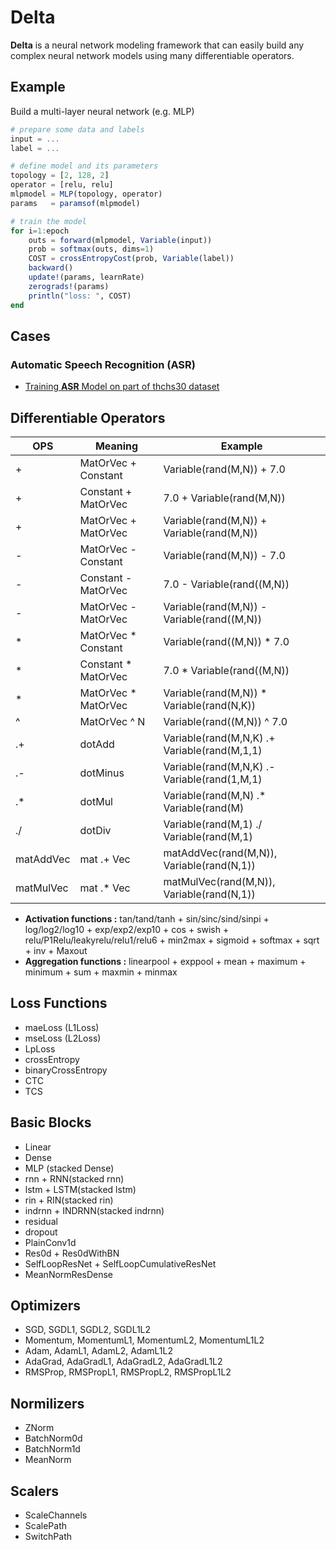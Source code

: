 # Delta

**Delta** is a neural network modeling framework that can easily build any complex neural network models using many differentiable operators.

## Example
Build a multi-layer neural network (e.g. MLP)

```julia
# prepare some data and labels
input = ...
label = ...

# define model and its parameters
topology = [2, 128, 2]
operator = [relu, relu]
mlpmodel = MLP(topology, operator)
params   = paramsof(mlpmodel)

# train the model
for i=1:epoch
    outs = forward(mlpmodel, Variable(input))
    prob = softmax(outs, dims=1)
    COST = crossEntropyCost(prob, Variable(label))
    backward()
    update!(params, learnRate)
    zerograds!(params)
    println("loss: ", COST)
end
```
## Cases

### Automatic Speech Recognition (ASR)
- [Training **ASR** Model on part of thchs30 dataset](https://github.com/sonosole/ASR-TH30-Demo)


## Differentiable Operators

|OPS| Meaning              | Example                                             |
| - | -------------------- | --------------------------------------------------- |
| + |  MatOrVec + Constant | Variable(rand(M,N)) + 7.0                           |
| + |  Constant + MatOrVec | 7.0 + Variable(rand(M,N))                           |
| + |  MatOrVec + MatOrVec | Variable(rand(M,N)) + Variable(rand(M,N))           |
| - |  MatOrVec - Constant | Variable(rand(M,N)) - 7.0                           |
| - |  Constant - MatOrVec | 7.0 - Variable(rand((M,N))                          |
| - |  MatOrVec - MatOrVec | Variable(rand(M,N)) - Variable(rand((M,N))          |
| * |  MatOrVec * Constant | Variable(rand((M,N)) * 7.0                          |
| * |  Constant * MatOrVec | 7.0 * Variable(rand((M,N))                          |
| * |  MatOrVec * MatOrVec | Variable(rand(M,N)) * Variable(rand(N,K))           |
| ^ |  MatOrVec ^ N        | Variable(rand((M,N)) ^ 7.0                          |
| .+|  dotAdd              | Variable(rand(M,N,K) .+ Variable(rand(M,1,1)        |
| .-|  dotMinus            | Variable(rand(M,N,K) .- Variable(rand(1,M,1)        |
| .*|  dotMul              | Variable(rand(M,N) .* Variable(rand(M)              |
| ./|  dotDiv              | Variable(rand(M,1) ./ Variable(rand(M,1)            |
| matAddVec | mat .+ Vec   | matAddVec(rand(M,N)), Variable(rand(N,1))           |
| matMulVec | mat .* Vec   | matMulVec(rand(M,N)), Variable(rand(N,1))           |

+ **Activation functions :** tan/tand/tanh + sin/sinc/sind/sinpi + log/log2/log10 + exp/exp2/exp10 + cos + swish + relu/P1Relu/leakyrelu/relu1/relu6 + min2max + sigmoid + softmax + sqrt + inv + Maxout
+ **Aggregation functions :** linearpool + exppool + mean + maximum + minimum + sum + maxmin + minmax

## Loss Functions
+ maeLoss (L1Loss)
+ mseLoss (L2Loss)
+ LpLoss
+ crossEntropy
+ binaryCrossEntropy
+ CTC
+ TCS

## Basic Blocks
+ Linear
+ Dense
+ MLP (stacked Dense)
+ rnn + RNN(stacked rnn)
+ lstm + LSTM(stacked lstm)
+ rin  + RIN(stacked rin)
+ indrnn + INDRNN(stacked indrnn)
+ residual
+ dropout
+ PlainConv1d
+ Res0d + Res0dWithBN
+ SelfLoopResNet + SelfLoopCumulativeResNet
+ MeanNormResDense

## Optimizers
+ SGD, SGDL1, SGDL2, SGDL1L2
+ Momentum, MomentumL1, MomentumL2, MomentumL1L2
+ Adam, AdamL1, AdamL2, AdamL1L2
+ AdaGrad, AdaGradL1, AdaGradL2, AdaGradL1L2
+ RMSProp, RMSPropL1, RMSPropL2, RMSPropL1L2

## Normilizers
+ ZNorm
+ BatchNorm0d
+ BatchNorm1d
+ MeanNorm

## Scalers
+ ScaleChannels
+ ScalePath
+ SwitchPath
